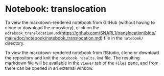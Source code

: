# Notebook: translocation

To view the markdown-rendered notebook from GitHub (without having to clone or download the repository), click on the `notebook_translocation.md`(https://github.com/SNARL1/translocation/blob/main/doc/notebook/notebook_translocation.md) file in the `notebook/` directory.

To view the markdown-rendered notebook from RStudio, clone or download the repository and knit the `notebook_results.Rmd` file. 
The resulting markdown file will be available in the `Viewer` tab of the `Files` pane, and from there can be opened in an external window. 